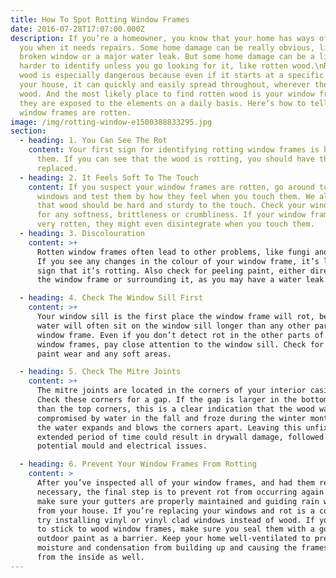 ```yaml
---
title: How To Spot Rotting Window Frames
date: 2016-07-28T17:07:00.000Z
description: If you’re a homeowner, you know that your home has ways of telling
  you when it needs repairs. Some home damage can be really obvious, like a
  broken window or a major water leak. But some home damage can be a little
  harder to identify unless you go looking for it, like rotten wood.\nRotten
  wood is especially dangerous because even if it starts at a specific point in
  your house, it can quickly and easily spread throughout, wherever there is
  wood. And the most likely place to find rotten wood is your window frames, as
  they are exposed to the elements on a daily basis. Here’s how to tell if your
  window frames are rotten.
image: /img/rotting-window-e1500388833295.jpg
section:
  - heading: 1. You Can See The Rot
    content: Your first sign for identifying rotting window frames is by looking at
      them. If you can see that the wood is rotting, you should have the frames
      replaced.
  - heading: 2. It Feels Soft To The Touch
    content: If you suspect your window frames are rotten, go around to each of your
      windows and test them by how they feel when you touch them. We all know
      that wood should be hard and sturdy to the touch. Check your window frames
      for any softness, brittleness or crumbliness. If your window frames are
      very rotten, they might even disintegrate when you touch them.
  - heading: 3. Discolouration
    content: >+
      Rotten window frames often lead to other problems, like fungi and mould.
      If you see any changes in the colour of your window frame, it’s likely a
      sign that it’s rotting. Also check for peeling paint, either directly on
      the window frame or surrounding it, as you may have a water leak.

  - heading: 4. Check The Window Sill First
    content: >+
      Your window sill is the first place the window frame will rot, because
      water will often sit on the window sill longer than any other part of the
      window frame. Even if you don’t detect rot in the other parts of your
      window frames, pay close attention to the window sill. Check for signs of
      paint wear and any soft areas.

  - heading: 5. Check The Mitre Joints
    content: >+
      The mitre joints are located in the corners of your interior casing trim.
      Check these corners for a gap. If the gap is larger in the bottom corners
      than the top corners, this is a clear indication that the wood was
      compromised by water in the fall and froze during the winter months, as
      the water expands and blows the corners apart. Leaving this unfixed for an
      extended period of time could result in drywall damage, followed by
      potential mould and electrical issues.

  - heading: 6. Prevent Your Window Frames From Rotting
    content: >
      After you’ve inspected all of your window frames, and had them replaced if
      necessary, the final step is to prevent rot from occurring again. First,
      make sure your gutters are properly maintained and guiding rain water away
      from your house. If you’re replacing your windows and rot is a concern,
      try installing vinyl or vinyl clad windows instead of wood. If you decide
      to stick to wood window frames, make sure you seal them with a good
      outdoor paint as a barrier. Keep your home well-ventilated to prevent
      moisture and condensation from building up and causing the frames to rot
      from the inside as well.
---
```

